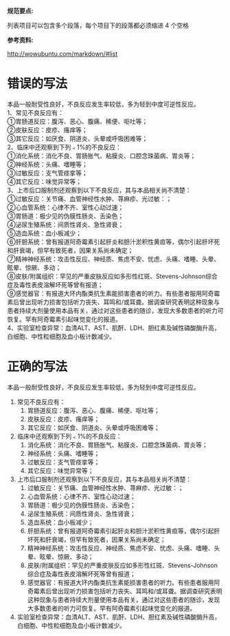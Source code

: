 **规范要点:** 

列表项目可以包含多个段落，每个项目下的段落都必须缩进 4 个空格

**参考资料:**

http://wowubuntu.com/markdown/#list




# 错误的写法

本品一般耐受性良好，不良反应发生率较低，多为轻到中度可逆性反应。  
1、常见不良反应有：  
①胃肠道反应：腹泻、恶心、腹痛、稀便、呕吐等；  
②皮肤反应：皮疹、瘙痒等；  
③其它反应：如厌食、阴道炎、头晕或呼吸困难等；  
2、临床中还观察到下列﹤1%的不良反应：  
①消化系统：消化不良、胃肠胀气、粘膜炎、口腔念珠菌病、胃炎等；  
②神经系统：头痛、嗜睡等；  
③过敏反应：支气管痉挛等；  
④其它反应：味觉异常等；  
3、上市后口服制剂还观察到以下不良反应，其与本品相关尚不清楚：  
①过敏反应：关节痛、血管神经性水肿、荨麻疹、光过敏：；  
②心血管系统：心律不齐、室性心动过速；  
③胃肠道：极少见的伪膜性肠炎、舌染色；  
④泌尿生殖系统：间质性肾炎、急性肾衰；  
⑤造血系统：血小板减少；  
⑥肝胆系统：曾有报道阿奇霉素引起肝炎和胆汁淤积性黄疸等，偶尔引起肝坏死和肝衰竭，但罕有致死者，因果关系尚未确定；  
⑦精神神经系统：攻击性反应、神经质、焦虑不安、忧虑、头痛、嗜睡、头晕、眩晕、惊厥、多动；  
⑧皮肤/附属组织：罕见的严重皮肤反应如多形性红斑、Stevens-Johnson综合症及毒性表皮溶解坏死等曾有报道；  
⑨感觉器官：有报道大环内酯类抗生素能损害患者的听力。有些患者服用阿奇霉素后曾出现听力损害包括听力丧失、耳鸣和/或耳聋。据调查研究表明这种现象与患者持续大剂量使用本品有关，通过对这些患者的随诊，发现大多数患者的听力可恢复。罕有阿奇霉素引起味觉变化的报道。  
4、实验室检查异常：血清ALT、AST、肌酐、LDH、胆红素及碱性磷酸酶升高，白细胞、中性粒细胞及血小板计数减少。





# 正确的写法


本品一般耐受性良好，不良反应发生率较低，多为轻到中度可逆性反应。  

1. 常见不良反应有：  
    1. 胃肠道反应：腹泻、恶心、腹痛、稀便、呕吐等；  
    2. 皮肤反应：皮疹、瘙痒等；  
    3. 其它反应：如厌食、阴道炎、头晕或呼吸困难等；  
2. 临床中还观察到下列﹤1%的不良反应：  
    1. 消化系统：消化不良、胃肠胀气、粘膜炎、口腔念珠菌病、胃炎等；  
    2. 神经系统：头痛、嗜睡等；  
    3. 过敏反应：支气管痉挛等；  
    4. 其它反应：味觉异常等；  
3. 上市后口服制剂还观察到以下不良反应，其与本品相关尚不清楚：  
    1. 过敏反应：关节痛、血管神经性水肿、荨麻疹、光过敏：；  
    2. 心血管系统：心律不齐、室性心动过速；  
    3. 胃肠道：极少见的伪膜性肠炎、舌染色；  
    4. 泌尿生殖系统：间质性肾炎、急性肾衰；  
    5. 造血系统：血小板减少；  
    6. 肝胆系统：曾有报道阿奇霉素引起肝炎和胆汁淤积性黄疸等，偶尔引起肝坏死和肝衰竭，但罕有致死者，因果关系尚未确定；  
    7. 精神神经系统：攻击性反应、神经质、焦虑不安、忧虑、头痛、嗜睡、头晕、眩晕、惊厥、多动；  
    8. 皮肤/附属组织：罕见的严重皮肤反应如多形性红斑、Stevens-Johnson综合症及毒性表皮溶解坏死等曾有报道；  
    9. 感觉器官：有报道大环内酯类抗生素能损害患者的听力。有些患者服用阿奇霉素后曾出现听力损害包括听力丧失、耳鸣和/或耳聋。据调查研究表明这种现象与患者持续大剂量使用本品有关，通过对这些患者的随诊，发现大多数患者的听力可恢复。罕有阿奇霉素引起味觉变化的报道。  
4. 实验室检查异常：血清ALT、AST、肌酐、LDH、胆红素及碱性磷酸酶升高，白细胞、中性粒细胞及血小板计数减少。
